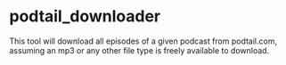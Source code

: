 # podtail_downloader
This tool will download all episodes of a given podcast from podtail.com, assuming an mp3 or any other file type is freely available to download.
